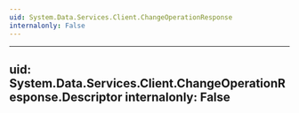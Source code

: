 ```yaml
---
uid: System.Data.Services.Client.ChangeOperationResponse
internalonly: False
---
```


---
uid: System.Data.Services.Client.ChangeOperationResponse.Descriptor
internalonly: False
---
